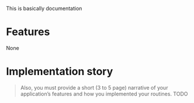 This is basically documentation

# Features
None

# Implementation story
> Also, you must provide a short (3 to 5 page) narrative of your application’s features and how you implemented your routines.
TODO